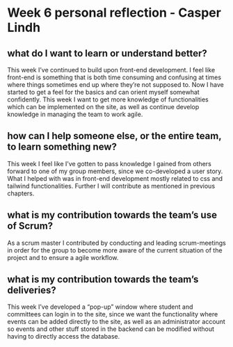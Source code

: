 # Week 6 personal reflection - Casper Lindh

## what do I want to learn or understand better?
This week I’ve continued to build upon front-end development. I feel like front-end is something that is both time consuming and confusing at times where things sometimes end up where they’re not supposed to. Now I have started to get a feel for the basics and can orient myself somewhat confidently. This week I want to get more knowledge of functionalities which can be implemented on the site, as well as continue develop knowledge in managing the team to work agile.

## how can I help someone else, or the entire team, to learn something new?
This week I feel like I’ve gotten to pass knowledge I gained from others forward to one of my group members, since we co-developed a user story. What I helped with was in front-end development mostly related to css and tailwind functionalities. Further I will contribute as mentioned in previous chapters.

## what is my contribution towards the team’s use of Scrum?
As a scrum master I contributed by conducting and leading scrum-meetings in order for the group to become more aware of the current situation of the project and to ensure a agile workflow. 

## what is my contribution towards the team’s deliveries?
This week I’ve developed a “pop-up” window where student and committees can login in to the site, since we want the functionality where events can be added directly to the site, as well as an administrator account so events and other stuff stored in the backend can be modified without having to directly access the database. 
